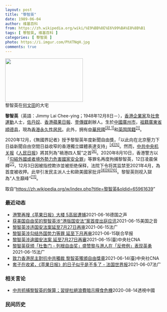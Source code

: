 ```yaml
---
layout: post
title: "黎智英"
date: 1989-06-04
author: 维基百科
from: https://zh.wikipedia.org/wiki/%E9%BB%8E%E6%99%BA%E8%8B%B1
tags: [ 黎智英, 维基百科 ]
categories: [ 黎智英 ]
photo: https://i.imgur.com/PhXTNqH.jpg
comments: true
---
```

<div class="mw-parser-output"><div id="noteTA-3146cf78" class="noteTA"><div class="noteTA-group"><div data-noteta-group-source="module" data-noteta-group="IT"></div></div><div class="noteTA-local"><div data-noteta-code="zh:巧克力; zh-tw:巧克力; zh-hk:朱古力; zh-cn:巧克力;"></div><div data-noteta-code="zh-tw:黑道; zh-hk:黑社會; zh-cn:黑社会;"></div><div data-noteta-code="zh-tw:飯店; zh-hk:酒店; zh-cn:饭店;"></div><div data-noteta-code="zh-tw:伍佛維茲; zh-hk:沃夫維茲 ;zh-cn:沃尔福威茨;"></div></div></div>

<div class="thumb tright"><div class="thumbinner" style="width:252px;"><a href="/wiki/File:Jimmy_Lai_Chee-ying_home_in_Ho_Man_Tin_20200418.png" class="image"><img alt="" src="//upload.wikimedia.org/wikipedia/commons/thumb/9/9f/Jimmy_Lai_Chee-ying_home_in_Ho_Man_Tin_20200418.png/250px-Jimmy_Lai_Chee-ying_home_in_Ho_Man_Tin_20200418.png" decoding="async" width="250" height="140" class="thumbimage" srcset="//upload.wikimedia.org/wikipedia/commons/thumb/9/9f/Jimmy_Lai_Chee-ying_home_in_Ho_Man_Tin_20200418.png/375px-Jimmy_Lai_Chee-ying_home_in_Ho_Man_Tin_20200418.png 1.5x, //upload.wikimedia.org/wikipedia/commons/thumb/9/9f/Jimmy_Lai_Chee-ying_home_in_Ho_Man_Tin_20200418.png/500px-Jimmy_Lai_Chee-ying_home_in_Ho_Man_Tin_20200418.png 2x" data-file-width="861" data-file-height="481"></a>  <div class="thumbcaption"><div class="magnify"><a href="/wiki/File:Jimmy_Lai_Chee-ying_home_in_Ho_Man_Tin_20200418.png" class="internal" title="放大"></a></div>黎智英在<a href="/wiki/%E4%BD%95%E6%96%87%E7%94%B0" title="何文田">何文田</a>的大宅</div></div></div>
<p><b>黎智英</b>（英語：<span lang="en">Jimmy Lai Chee-ying</span>；1948年12月8日<span class="useeditintro" title="Template:BLP editintro">－</span>），<a href="/wiki/%E9%A6%99%E6%B8%AF" title="香港">香港</a><a href="/wiki/%E4%BC%81%E4%B8%9A%E5%AE%B6" title="企业家">企業家</a>及<a href="/wiki/%E7%A4%BE%E6%9C%83%E9%81%8B%E5%8B%95" title="社會運動">社會運動</a>人士，<a href="/wiki/%E4%BD%90%E4%B8%B9%E5%A5%B4" title="佐丹奴">佐丹奴</a>、<a href="/wiki/%E8%98%8B%E6%9E%9C%E6%97%A5%E5%A0%B1_(%E9%A6%99%E6%B8%AF)" title="蘋果日報 (香港)">香港蘋果日報</a>、<a href="/wiki/%E5%A3%B9%E5%82%B3%E5%AA%92" title="壹傳媒">壹傳媒</a>創辦人。生於<a href="/wiki/%E4%B8%AD%E8%8F%AF%E6%B0%91%E5%9C%8B_(%E5%A4%A7%E9%99%B8%E6%99%82%E6%9C%9F)" class="mw-redirect" title="中華民國 (大陸時期)">中國</a><a href="/wiki/%E5%BB%A3%E5%B7%9E%E5%B8%82_(%E4%B8%AD%E8%8F%AF%E6%B0%91%E5%9C%8B)" title="廣州市 (中華民國)">廣州市</a>，<a href="/wiki/%E7%A5%96%E7%B1%8D" title="祖籍">祖籍</a><a href="/wiki/%E5%BB%A3%E6%9D%B1%E7%9C%81_(%E4%B8%AD%E8%8F%AF%E6%B0%91%E5%9C%8B)" title="廣東省 (中華民國)">廣東省</a><a href="/wiki/%E9%A1%BA%E5%BE%B7%E5%8E%BF" title="顺德县">顺德县</a>，現為<a href="/wiki/%E9%A6%99%E6%B8%AF%E5%B1%85%E6%B0%91#永久性居民" title="香港居民">香港永久性居民</a>。此外，拥有<a href="/wiki/%E4%B8%AD%E8%8F%AF%E6%B0%91%E5%9C%8B%E5%9C%8B%E6%B0%91#陆港澳居民" title="中華民國國民">中華民國</a><span id="noteTag-cite_ref-sup"><sup id="cite_ref-bb1_1-1" class="reference"><a href="#cite_note-bb1-1">[註 1]</a></sup></span>和<a href="/wiki/%E8%8B%B1%E5%9C%8B%E5%9C%8B%E7%B1%8D" class="mw-redirect" title="英國國籍">英国国籍</a><sup id="cite_ref-a1_2-2" class="reference"><a href="#cite_note-a1-2">[1]</a></sup>。
</p><p>2020年12月，《無國界記者》授予黎智英年度新聞自由獎，「以此向在北京壓力下日益新聞自由空間日益收窄的香港獨立媒體表達支持」<sup id="cite_ref-6" class="reference"><a href="#cite_note-6">[4]</a></sup><sup id="cite_ref-7" class="reference"><a href="#cite_note-7">[5]</a></sup>。然而，<a href="/wiki/%E4%B8%AD%E5%85%B1%E4%B8%AD%E5%A4%AE%E6%9C%BA%E5%85%B3%E6%8A%A5" title="中共中央机关报">中共中央机关报</a>《<a href="/wiki/%E4%BA%BA%E6%B0%91%E6%97%A5%E6%8A%A5" title="人民日报">人民日报</a>》將其列為“禍港四人幫”之首<sup id="cite_ref-王平2019_8-0" class="reference"><a href="#cite_note-王平2019-8">[6]</a></sup>。2020年8月10日，香港警方以「<a href="/wiki/%E4%B8%AD%E8%8F%AF%E4%BA%BA%E6%B0%91%E5%85%B1%E5%92%8C%E5%9C%8B%E9%A6%99%E6%B8%AF%E7%89%B9%E5%88%A5%E8%A1%8C%E6%94%BF%E5%8D%80%E7%B6%AD%E8%AD%B7%E5%9C%8B%E5%AE%B6%E5%AE%89%E5%85%A8%E6%B3%95" title="中華人民共和國香港特別行政區維護國家安全法">勾結外國或者境外勢力危害國家安全罪</a>」等罪名再度拘捕黎智英，12日凌晨保釋<sup id="cite_ref-auto_9-0" class="reference"><a href="#cite_note-auto-9">[7]</a></sup>，12月3日因被指控欺诈並被拒绝保释，法院下令将其监禁至2021年4月，為首度被收押。此举引发民主派人士和歐美國家批评<sup id="cite_ref-10" class="reference"><a href="#cite_note-10">[8]</a></sup><sup id="cite_ref-11" class="reference"><a href="#cite_note-11">[9]</a></sup><sup id="cite_ref-over100_12-0" class="reference"><a href="#cite_note-over100-12">[10]</a></sup>。黎智英则视入獄為“人生巔峰”<sup id="cite_ref-13" class="reference"><a href="#cite_note-13">[11]</a></sup>。
</p>
</div><noscript><img src="//zh.wikipedia.org/wiki/Special:CentralAutoLogin/start?type=1x1" alt="" title="" width="1" height="1" style="border: none; position: absolute;"></noscript>
<div class="printfooter">取自“<a dir="ltr" href="https://zh.wikipedia.org/w/index.php?title=黎智英&amp;oldid=65961639">https://zh.wikipedia.org/w/index.php?title=黎智英&amp;oldid=65961639</a>”</div><div id="recent-news"><h3>最近动态</h3><ul><li><a href="https://nodebe4.github.io/waimei/2021-06-16/%E6%B8%AF%E8%AD%A6%E5%86%8D%E6%90%9C-%E8%8B%B9%E6%9E%9C%E6%97%A5%E6%8A%A5-%E5%A4%A7%E6%A5%BC-5%E9%AB%98%E5%B1%82%E9%81%AD%E6%8D%95" title="港警再搜《苹果日报》大楼 5高层遭捕—— 2021-06-17T01:26:23.150Z 图为去年8月港警察搜查《苹果日报》总部并逮捕集团创办人黎智英后，香港民众连夜赶往购买报纸表示支持的画面...">港警再搜《苹果日报》大楼 5高层遭捕</a><time>2021-06-16</time><a class="tag">德国之声</a></li>
<li><a href="https://nodebe4.github.io/waimei/2021-06-15/%E8%8E%B7%E7%BE%8E%E5%9B%BD%E8%87%AA%E7%94%B1%E5%A5%96%E7%9A%84%E9%BB%8E%E6%99%BA%E8%8B%B1%E6%B6%89-%E6%B8%AF%E7%89%88%E5%9B%BD%E5%AE%89%E6%B3%95-%E6%A1%88%E9%A6%96%E5%BA%A6%E5%87%BA%E5%BA%AD%E5%BA%94%E8%AE%AF" title="获美国自由奖的黎智英涉“港版国安法”案首度出庭应讯—— Tue, 15 Jun 2021 16:29:57 GMT 香港苹果日报老板黎智英5月28日离开法庭（资料照片/路透社） 香港壹传媒集团创...">获美国自由奖的黎智英涉“港版国安法”案首度出庭应讯</a><time>2021-06-15</time><a class="tag">美国之音</a></li>
<li><a href="https://nodebe4.github.io/waimei/2021-06-15/%E9%BB%8E%E6%99%BA%E8%8B%B1%E6%B6%89%E8%BF%9D%E5%9B%BD%E5%AE%89%E6%B3%95%E6%A1%88%E5%BB%B6%E8%87%B37%E6%9C%8827%E6%97%A5%E5%86%8D%E5%AE%A1" title="黎智英涉违国安法案延至7月27日再审—— 15/06/2021 - 17:41 据香港电台报导，控罪指，黎智英于去年7月1日至今年2月15日间，与前私人助理Mark Simon、律师助理陈梓华、...">黎智英涉违国安法案延至7月27日再审</a><time>2021-06-15</time><a class="tag">法广</a></li>
<li><a href="https://nodebe4.github.io/waimei/2021-06-15/%E9%BB%8E%E6%99%BA%E8%8B%B1%E6%B6%89%E5%8B%BE%E7%BB%93%E5%A4%96%E5%9B%BD%E5%8A%BF%E5%8A%9B%E7%AD%89%E7%BD%AA-%E5%BB%B6%E8%87%B3%E4%B8%8B%E6%9C%88%E5%86%8D%E5%AE%A1" title="黎智英涉勾结外国势力等罪 延至下月再审—— 香港壹传媒集团创办人黎智英早前因被控串谋勾结外国势力危害国家安全罪等三项罪行，违反《香港国安法》，今天在西九龙裁判法院出庭，法官把案件延至7月27日审...">黎智英涉勾结外国势力等罪 延至下月再审</a><time>2021-06-15</time><a class="tag">联合早报</a></li>
<li><a href="https://nodebe4.github.io/waimei/2021-06-15/%E9%BB%8E%E6%99%BA%E8%8B%B1%E6%B6%89%E9%81%95%E5%9C%8B%E5%AE%89%E6%B3%95%E6%A1%88-%E5%BB%B6%E8%87%B37%E6%9C%8827%E6%97%A5%E5%86%8D%E5%AF%A9" title="黎智英涉違國安法案 延至7月27日再審—— （中央社記者張謙香港15日電）香港壹傳媒集團創辦人黎智英因涉嫌違反「港區國安法」相關罪行，今天在西九龍裁判法院出庭，法官把案件延至7月27日審訊。 綜...">黎智英涉違國安法案 延至7月27日再審</a><time>2021-06-15</time><a class="tag">(臺)中央社CNA</a></li>
<li><a href="https://nodebe4.github.io/waimei/2021-06-15/%E9%BB%8E%E6%99%BA%E8%8B%B1%E8%8E%B7%E9%A2%81-%E6%9D%9C%E9%B2%81%E9%97%A8-%E5%88%97%E6%A0%B9%E8%87%AA%E7%94%B1%E5%A5%96-%E7%9B%9B%E8%B5%9E%E9%BB%8E%E4%B8%8E%E6%B8%AF%E4%BA%BA%E5%9C%A8-%E5%8F%8D%E4%BF%AE%E4%BE%8B-%E8%A1%A8%E7%8E%B0%E8%8B%B1%E5%8B%87" title="黎智英获颁「杜鲁门 - 列根自由奖」盛赞黎与港人在「反修例」表现英勇—— 15/06/2021 - 09:12 黎智英是继荣休主教陈日君枢机之后第二个获得此项殊荣的港人，曾于2019年在美国白宫...">黎智英获颁「杜鲁门 - 列根自由奖」盛赞黎与港人在「反修例」表现英勇</a><time>2021-06-15</time><a class="tag">法广</a></li>
<li><a href="https://nodebe4.github.io/waimei/2021-06-14/%E8%87%B4%E5%8A%9B%E9%A6%99%E6%B8%AF%E6%B0%91%E4%B8%BB%E5%B0%8D%E6%8A%97%E4%B8%AD%E5%85%B1%E7%8D%A8%E8%A3%81-%E9%BB%8E%E6%99%BA%E8%8B%B1%E7%8D%B2%E9%A0%92%E8%87%AA%E7%94%B1%E7%8D%8E%E7%AB%A0" title="致力香港民主對抗中共獨裁 黎智英獲頒自由獎章—— （中央社華盛頓13日綜合外電報導）美國國會授權成立的「共產主義受害者紀念基金會」近日頒發「杜魯門-雷根自由獎章」給香港壹傳媒創辦人黎智英，以表彰...">致力香港民主對抗中共獨裁 黎智英獲頒自由獎章</a><time>2021-06-14</time><a class="tag">(臺)中央社CNA</a></li>
<li><a href="https://nodebe4.github.io/waimei/2021-06-07/%E5%A5%97%E5%AD%90%E5%9C%A8%E6%94%B6%E7%B4%A7-%E8%8B%B9%E6%9E%9C%E6%97%A5%E6%8A%A5-%E7%9A%84%E6%97%A5%E5%AD%90%E4%BC%BC%E4%B9%8E%E6%98%AF%E4%B8%8D%E5%A4%9A%E4%BA%86-%E6%B3%95%E5%9B%BD%E4%B8%96%E7%95%8C%E6%8A%A5" title="套子在收紧，《苹果日报》的日子似乎是不多了 - 法国世界报—— 08/06/2021 - 00:22 世界报在香港的记者陈翡撰写的文章指出，围绕着黎智英这位富商的套子在收紧，香港阅读量最大的反对...">套子在收紧，《苹果日报》的日子似乎是不多了 - 法国世界报</a><time>2021-06-07</time><a class="tag">法广</a></li>
</ul></div><div id="open-opinion"><h3>相关言论</h3><ul><li><a href="https://nodebe4.github.io/opinion/2020-08-14/%E4%B8%AD%E5%85%B1%E6%8A%93%E6%8D%95%E9%BB%8E%E6%99%BA%E8%8B%B1%E7%9A%84%E7%9B%A4%E7%AE%97-%E7%BF%92%E6%8F%90%E6%9D%9C%E7%B5%95%E6%B5%AA%E8%B2%BB%E6%9A%97%E7%A4%BA%E7%B3%A7%E9%A3%9F%E5%8D%B1%E6%A9%9F/" title="透視中國">中共抓捕黎智英的盤算；習提杜絕浪費暗示糧食危機</a><time>2020-08-14</time><a class="tag">透視中國</a></li>
</ul></div><div id="mjls-record"><h3>民间历史</h3><ul></ul></div>